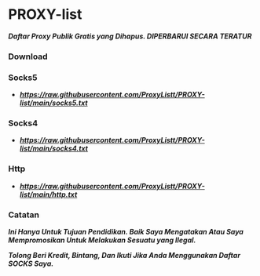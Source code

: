 # PROXY-list
***Daftar Proxy Publik Gratis yang Dihapus. DIPERBARUI SECARA TERATUR***

<h3 align="left">Download</h3>

<h3 align="left">Socks5</h3>

- ***https://raw.githubusercontent.com/ProxyListt/PROXY-list/main/socks5.txt***
<h3 align="left">Socks4</h3>

- ***https://raw.githubusercontent.com/ProxyListt/PROXY-list/main/socks4.txt***

<h3 align="left">Http</h3>

- ***https://raw.githubusercontent.com/ProxyListt/PROXY-list/main/http.txt***

<h3 align="left">Catatan</h3>

***Ini Hanya Untuk Tujuan Pendidikan. Baik Saya Mengatakan Atau Saya Mempromosikan Untuk Melakukan Sesuatu yang Ilegal.***

___Tolong Beri Kredit, Bintang, Dan Ikuti Jika Anda Menggunakan Daftar SOCKS Saya.___

